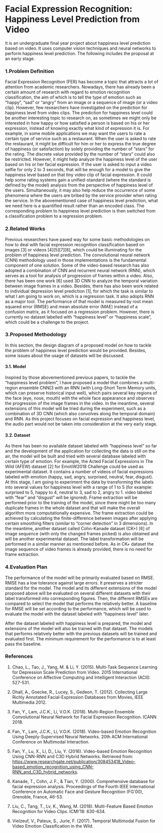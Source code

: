 # Facial Expression Recognition: Happiness Level Prediction from Video

It is an undergraduate final year project about happiness level prediction based on video. It uses computer vision techniques and neural networks to perform happiness level prediction. The following includes the proposal at an early stage.

### 1.Problem Definition

Facial Expression Recognition (FER) has become a topic that attracts a lot of attention from academic researchers. Nowadays, there has already been a certain amount of research with regard to emotion recognition classification, the aim of which is to tell the type of emotion such as “happy”, “sad” or “angry” from an image or a sequence of image (or a video clip). However, few researchers have investigated on the prediction for happiness level from video clips. The prediction for happiness level could be another interesting topic to research on, as sometimes we might only be interested in how happy or how satisfied a person is based on his or her expression, instead of knowing exactly what kind of expression it is. For example, in some mobile applications we may want the users to rate a certain type of service such as a restaurant. When the user is asked to rate the restaurant, it might be difficult for him or her to express the true degree of happiness (or satisfaction) by solely providing the number of “stars” for the rating. The discrete value provided by the number of “stars” could also be restricted. However, it might help analyze the happiness level of the user based on his or her facial expression. If the user is asked to input a video selfie for only 2 to 3 seconds, that will be enough for a model to give the happiness level based on that tiny video clip of facial expression. It could help some rating systems gain a unified-standard (where the standard is defined by the model) analysis from the perspective of happiness level of the users. Simultaneously, it may also help reduce the occurrence of some phenomena where the users are bribed by the service provider when rating the service. In the abovementioned case of happiness level prediction, what we need here is a quantified result rather than an encoded class. The corresponding problem to happiness level prediction is then switched from a classification problem to a regression problem.

### 2.Related Works

Previous researchers have paved way for some basic methodologies on how to deal with facial expression recognition classification based on images [3] or videos [4][5][7][8], which could be illuminating for the problem of happiness level prediction. The convolutional neural network (CNN) methodology used in those implementations is the fundamental component of one solution. Some of the video-based research has also adopted a combination of CNN and recurrent neural network (RNN), which serves as a tool for analysis of progression of frames within a video. Also, there has been one work [6] used 3D CNN to analyze the temporal variation between image frames in a video. Besides, there has also been work related to individual depression level prediction [1], for which the task is similar to what I am going to work on, which is a regression task. It also adopts RNN as a major tool. The performance of that model is measured by root mean squared error (RMSE) and mean absolute error (MAE) instead of a confusion matrix, as it focused on a regression problem. However, there is currently no dataset labelled with “happiness level” or “happiness scale”, which could be a challenge to the project.

### 3.Proposed Methodology

In this section, the design diagram of a proposed model on how to tackle the problem of happiness level prediction would be provided. Besides, some issues about the usage of datasets will be discussed.

#### 3.1. Model

Inspired by those abovementioned previous papers, to tackle the “happiness level problem”, I have proposed a model that combines a multi-region ensemble CNN[3 with an RNN (with Long-Short Term Memory units, which can preserve historical input well), which pairs several key regions of the face (eye, nose, mouth) with the whole face appearance and observes the progression of the image frames in the video. In the meantime, several extensions of this model will be tried during the experiment, such as a combination of 3D CNN (which also convolves along the temporal domain) and RNN. As this project focuses on facial expression and happiness level, the audio part would not be taken into consideration at the very early stage. 

#### 3.2. Dataset

As there has been no available dataset labeled with “happiness level” so far and the development of the application for collecting the data is still on the air, the model will be built and tried with several database labeled with certain type of emotion. For example, the Acted Facial Expressions in The Wild (AFEW) dataset [2] for EmotiW2018 Challenge could be used as experimental dataset. It contains a number of videos of facial expressions labeled with emotion (happy, sad, angry, surprised, neutral, fear, disgust). At this stage, I am going to experiment the data by transforming the labels into several values for happiness level with a range of 1 to 5 (for example: surprised to 5, happy to 4, neutral to 3, sad to 2, angry to 1. video labeled with “fear” and “disgust” will be ignored). Frame extraction will be performed prior to the training of the model, since there might be too many duplicate frames in the whole dataset and that will make the overall algorithm more computationally expensive. The frame extraction could be achieved by calculating the finite-difference between images after applying certain smoothing filters (similar to “corner detection” in 3 dimensions). In the meantime, another dataset called Cohn-Kanade dataset (CK+) [6] of image sequence (with only the changed frames picked) is also obtained and will be another experimental dataset. The label transformation will be performed in a similar manner as mentioned before. As in CK+ dataset the image sequence of video frames is already provided, there is no need for frame extraction.

### 4.Evaluation Plan

The performance of the model will be primarily evaluated based on RMSE. RMSE has a low tolerance against large errors. It preserves a stricter standard for the model. The model and its different extensions of the model proposed above will be evaluated on several different datasets with their label transformed into corresponding figures. Then, the different RMSEs are compared to select the model that performs the relatively better. A baseline for RMSE will be set according to the performance, which will be used to evaluate the model with the dataset labeled with “happiness level” later.

After the dataset labeled with happiness level is prepared, the model and extensions of the model will also be trained with that dataset. The models that performs relatively better with the previous datasets will be trained and evaluated first. The minimum requirement for the performance is to at least pass the baseline.

### References

1.	Chao, L., Tao, J., Yang, M. & Li, Y. (2015). Multi-Task Sequence Learning for Depression Scale Prediction from Video. 2015 International Conference on Affective Computing and Intelligent Interaction (ACII): 527-531.

2.	Dhall, A., Goecke, R., Lucey, S., Gedeon, T. (2012). Collecting Large Richly Annotated Facial-Expression Databases from Movies, IEEE Multimedia 2012.

3.	Fan, Y., Lam, J.C.K., Li, V.O.K. (2018). Multi-Region Ensemble Convolutional Neural Network for Facial Expression Recognition. ICANN 2018.

4.	Fan, Y., Lam, J.C.K., Li, V.O.K. (2018). Video-based Emotion Recognition Using Deeply-Supervised Neural Networks. 20th ACM International Conference on Multimodal Interaction.

5.	Fan, Y., Lu, X., Li, D., Liu, Y. (2016). Video-based Emotion Recognition Using CNN-RNN and C3D Hybrid Networks. Retrieved from: https://www.researchgate.net/publication/308453418_Video-based_emotion_recognition_using_CNN-RNN_and_C3D_hybrid_networks.

6.	Kanade, T., Cohn, J. F., & Tian, Y. (2000). Comprehensive database for facial expression analysis. Proceedings of the Fourth IEEE International Conference on Automatic Face and Gesture Recognition (FG'00), Grenoble, France, 46-53.

7.	Liu, C., Tang, T., Lv, K., Wang, M. (2018). Multi-Feature Based Emotion Recognition for Video Clips. ICMI’18: 630-634.

8.	Vielzeuf, V., Pateux, S., Jurie, F. (2017). Temporal Multimodal Fusion for Video Emotion Classification in the Wild. 





